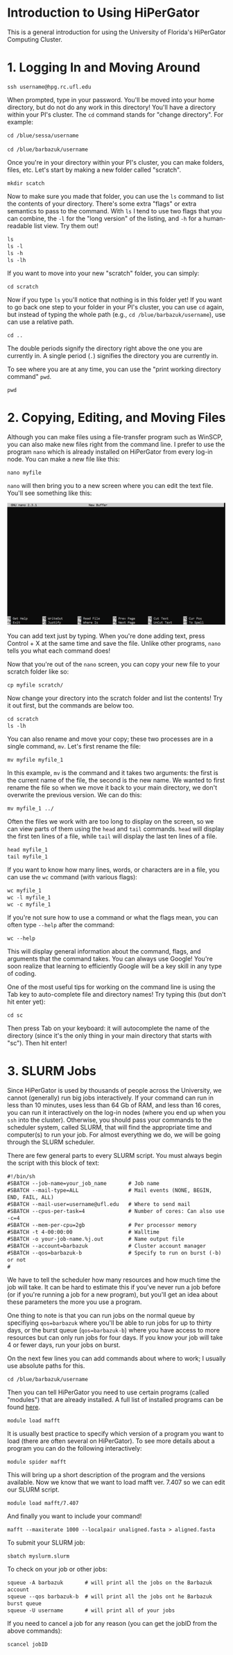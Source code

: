 # Introduction to Using HiPerGator

This is a general introduction for using the University of Florida's HiPerGator Computing Cluster. 

# 1. Logging In and Moving Around 
```
ssh username@hpg.rc.ufl.edu
```

When prompted, type in your password. You'll be moved into your home directory, but do not do any work in this directory! You'll have a directory within your PI's cluster. The `cd` command stands for "change directory". For example: 
```
cd /blue/sessa/username
  
cd /blue/barbazuk/username
```
Once you're in your directory within your PI's cluster, you can make folders, files, etc. Let's start by making a new folder called "scratch".
``` 
mkdir scatch
```
Now to make sure you made that folder, you can use the `ls` command to list the contents of your directory. There's some extra "flags" or extra semantics to pass to the command. With `ls` I tend to use two flags that you can combine, the `-l` for the "long version" of the listing, and `-h` for a human-readable list view. Try them out! 
``` 
ls 
ls -l 
ls -h
ls -lh 
```
If you want to move into your new "scratch" folder, you can simply: 
```
cd scratch 
```
Now if you type `ls` you'll notice that nothing is in this folder yet! If you want to go back one step to your folder in your PI's cluster, you can use `cd` again, but instead of typing the whole path (e.g., `cd /blue/barbazuk/username`), use can use a relative path. 
```
cd ..
```
The double periods signify the directory right above the one you are currently in. A single period (`.`) signifies the directory you are currently in. 

To see where you are at any time, you can use the "print working directory command" `pwd`. 
```
pwd
```
  
# 2. Copying, Editing, and Moving Files 

Although you can make files using a file-transfer program such as WinSCP, you can also make new files right from the command line. I prefer to use the program `nano` which is already installed on HiPerGator from every log-in node. You can make a new file like this: 
```
nano myfile 
```
`nano` will then bring you to a new screen where you can edit the text file. You'll see something like this: 

![alt text](https://github.com/jessiepelosi/hipergator_intro/blob/main/nano.PNG "nano example")

You can add text just by typing. When you're done adding text, press Control + X at the same time and save the file. Unlike other programs, `nano` tells you what each command does! 

Now that you're out of the `nano` screen, you can copy your new file to your scratch folder like so: 
```
cp myfile scratch/
```
Now change your directory into the scratch folder and list the contents! Try it out first, but the commands are below too. 
```
cd scratch
ls -lh 
```
You can also rename and move your copy; these two processes are in a single command, `mv`. Let's first rename the file: 
```
mv myfile myfile_1
```
In this example, `mv` is the command and it takes two arguments: the first is the current name of the file, the second is the new name. We wanted to first rename the file so when we move it back to your main directory, we don't overwrite the previous version. We can do this: 
```
mv myfile_1 ../
```
Often the files we work with are too long to display on the screen, so we can view parts of them using the `head` and `tail` commands. `head` will display the first ten lines of a file, while `tail` will display the last ten lines of a file. 
```
head myfile_1 
tail myfile_1
```
If you want to know how many lines, words, or characters are in a file, you can use the `wc` command (with various flags):
```
wc myfile_1
wc -l myfile_1
wc -c myfile_1
```
If you're not sure how to use a command or what the flags mean, you can often type `--help` after the command:
```
wc --help
```
This will display general information about the command, flags, and arguments that the command takes. You can always use Google! You're soon realize that learning to efficiently Google will be a key skill in any type of coding. 

One of the most useful tips for working on the command line is using the Tab key to auto-complete file and directory names! Try typing this (but don't hit enter yet):
```
cd sc
```
Then press Tab on your keyboard: it will autocomplete the name of the directory (since it's the only thing in your main directory that starts with "sc"). Then hit enter! 

# 3. SLURM Jobs 

Since HiPerGator is used by thousands of people across the University, we cannot (generally) run big jobs interactively. If your command can run in less than 10 minutes, uses less than 64 Gb of RAM, and less than 16 cores, you can run it interactively on the log-in nodes (where you end up when you `ssh` into the cluster). Otherwise, you should pass your commands to the scheduler system, called SLURM, that will find the appropriate time and computer(s) to run your job. For almost everything we do, we will be going through the SLURM scheduler.  

There are few general parts to every SLURM script. You must always begin the script with this block of text:
```
#!/bin/sh
#SBATCH --job-name=your_job_name       # Job name
#SBATCH --mail-type=ALL                # Mail events (NONE, BEGIN, END, FAIL, ALL)
#SBATCH --mail-user=username@ufl.edu   # Where to send mail
#SBATCH --cpus-per-task=4              # Number of cores: Can also use -c=4
#SBATCH --mem-per-cpu=2gb              # Per processor memory
#SBATCH -t 4-00:00:00                  # Walltime
#SBATCH -o your-job-name.%j.out        # Name output file
#SBATCH --account=barbazuk             # Cluster account manager 
#SBATCH --qos=barbazuk-b               # Specify to run on burst (-b) or not 
#
```
We have to tell the scheduler how many resources and how much time the job will take. It can be hard to estimate this if you've never run a job before (or if you're running a job for a new program), but you'll get an idea about these parameters the more you use a program. 

One thing to note is that you can run jobs on the normal queue by specifiying `qos=barbazuk` where you'll be able to run jobs for up to thirty days, or the burst queue (`qos=barbazuk-b`) where you have access to more resources but can only run jobs for four days. If you know your job will take 4 or fewer days, run your jobs on burst. 

On the next few lines you can add commands about where to work; I usually use absolute paths for this. 
```
cd /blue/barbazuk/username
```
Then you can tell HiPerGator you need to use certain programs (called "modules") that are already installed. A full list of installed programs can be found [here](https://help.rc.ufl.edu/doc/Applications). 
```
module load mafft 
```
It is usually best practice to specify which version of a program you want to load (there are often several on HiPerGator). To see more details about a program you can do the following interactively:
```
module spider mafft
```
This will bring up a short description of the program and the versions available. Now we know that we want to load mafft ver. 7.407 so we can edit our SLURM script. 
```
module load mafft/7.407
```
And finally you want to include your command! 
```
mafft --maxiterate 1000 --localpair unaligned.fasta > aligned.fasta 
```

To submit your SLURM job: 
```
sbatch myslurm.slurm
```

To check on your job or other jobs: 
```
squeue -A barbazuk       # will print all the jobs on the Barbazuk account 
squeue --qos barbazuk-b  # will print all the jobs ont he Barbazuk burst queue 
squeue -U username       # will print all of your jobs 
``` 

If you need to cancel a job for any reason (you can get the jobID from the above commands): 
```
scancel jobID
```
